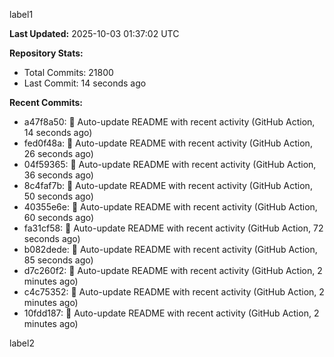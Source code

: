 
label1 
<!-- ACTIVITY_START -->
**Last Updated:** 2025-10-03 01:37:02 UTC

**Repository Stats:**
- Total Commits: 21800
- Last Commit: 14 seconds ago

**Recent Commits:**
- a47f8a50: 🤖 Auto-update README with recent activity (GitHub Action, 14 seconds ago)
- fed0f48a: 🤖 Auto-update README with recent activity (GitHub Action, 26 seconds ago)
- 04f59365: 🤖 Auto-update README with recent activity (GitHub Action, 36 seconds ago)
- 8c4faf7b: 🤖 Auto-update README with recent activity (GitHub Action, 50 seconds ago)
- 40355e6e: 🤖 Auto-update README with recent activity (GitHub Action, 60 seconds ago)
- fa31cf58: 🤖 Auto-update README with recent activity (GitHub Action, 72 seconds ago)
- b082dede: 🤖 Auto-update README with recent activity (GitHub Action, 85 seconds ago)
- d7c260f2: 🤖 Auto-update README with recent activity (GitHub Action, 2 minutes ago)
- c4c75352: 🤖 Auto-update README with recent activity (GitHub Action, 2 minutes ago)
- 10fdd187: 🤖 Auto-update README with recent activity (GitHub Action, 2 minutes ago)
<!-- ACTIVITY_END -->

label2
